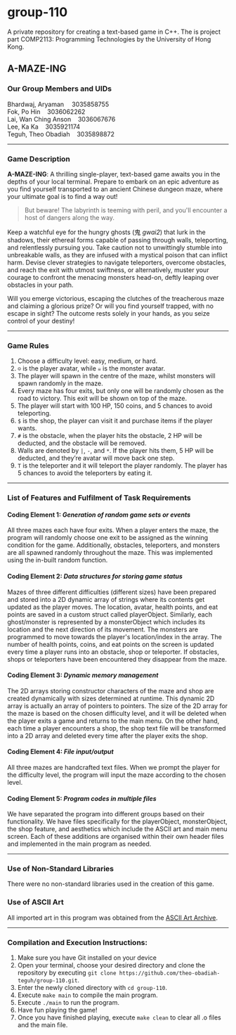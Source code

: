 # group-110
A private repository for creating a text-based game in C++. The is project part COMP2113: Programming Technologies by the University of Hong Kong.

## A-MAZE-ING

### Our Group Members and UIDs

Bhardwaj, Aryaman &emsp;3035858755\
Fok, Po Hin&nbsp;&nbsp;&nbsp;&nbsp;3036062262\
Lai, Wan Ching Anson&nbsp;&nbsp;&nbsp;&nbsp;3036067676\
Lee, Ka Ka&nbsp;&nbsp;&nbsp;&nbsp;3035921174\
Teguh, Theo Obadiah&nbsp;&nbsp;&nbsp;&nbsp;3035898872

---

### Game Description
**A-MAZE-ING**: A thrilling single-player, text-based game awaits you in the depths of your local terminal. Prepare to embark on an epic adventure as you find yourself transported to an ancient Chinese dungeon maze, where your ultimate goal is to find a way out!

> But beware! The labyrinth is teeming with peril, and you'll encounter a host of dangers along the way.

Keep a watchful eye for the hungry ghosts (鬼 *gwai2*) that lurk in the shadows, their ethereal forms capable of passing through walls, teleporting, and relentlessly pursuing you. Take caution not to unwittingly stumble into unbreakable walls, as they are infused with a mystical poison that can inflict harm. Devise clever strategies to navigate teleporters, overcome obstacles, and reach the exit with utmost swiftness, or alternatively, muster your courage to confront the menacing monsters head-on, deftly leaping over obstacles in your path.

Will you emerge victorious, escaping the clutches of the treacherous maze and claiming a glorious prize? Or will you find yourself trapped, with no escape in sight? The outcome rests solely in your hands, as you seize control of your destiny!

---

### Game Rules
1. Choose a difficulty level: easy, medium, or hard.
1. `☺` is the player avatar, while `☠` is the monster avatar.
1. The player will spawn in the centre of the maze, whilst monsters will spawn randomly in the maze.
1. Every maze has four exits, but only one will be randomly chosen as the road to victory. This exit will be shown on top of the maze.
1. The player will start with 100 HP, 150 coins, and 5 chances to avoid teleporting.
1. `$` is the shop, the player can visit it and purchase items if the player wants.
1. `#` is the obstacle, when the player hits the obstacle, 2 HP will be deducted, and the obstacle will be removed.
1. Walls are denoted by `|`, `-`, and `*`. If the player hits them, 5 HP will be deducted, and they’re avatar will move back one step.
1. `T` is the teleporter and it will teleport the player randomly. The player has 5 chances to avoid the teleporters by eating it.

---

### List of Features and Fulfilment of Task Requirements
#### Coding Element 1: *Generation of random game sets or events*
All three mazes each have four exits. When a player enters the maze, the program will randomly choose one exit to be assigned as the winning condition for the game. Additionally, obstacles, teleporters, and monsters are all spawned randomly throughout the maze. This was implemented using the in-built random function.

#### Coding Element 2: *Data structures for storing game status*
Mazes of three different difficulties (different sizes) have been prepared and stored  into a 2D dynamic array of strings where its contents get updated as the player moves. The location, avatar, health points, and eat points are saved in a custom struct called playerObject. Similarly, each ghost/monster is represented by a monsterObject which includes its location and the next direction of its movement. The monsters are programmed to move towards the player's location/index in the array. The number of health points, coins, and eat points on the screen is updated every time a player runs into an obstacle, shop or teleporter. If obstacles, shops or teleporters have been encountered they disappear from the maze.

#### Coding Element 3: *Dynamic memory management*
The 2D arrays storing constructor characters of the maze and shop are created dynamically with sizes determined at runtime. This dynamic 2D array is actually an array of pointers to pointers. The size of the 2D array for the maze is based on the chosen difficulty level, and it will be deleted when the player exits a game and returns to the main menu. On the other hand, each time a player encounters a shop, the shop text file will be transformed into a 2D array and deleted every time after the player exits the shop. 

#### Coding Element 4: *File input/output*
All three mazes are handcrafted text files. When we prompt the player for the difficulty level, the program will input the maze according to the chosen level.

#### Coding Element 5: *Program codes in multiple files*
We have separated the program into different groups based on their functionality. We have files specifically for the playerObject, monsterObject, the shop feature, and aesthetics which include the ASCII art and main menu screen. Each of these additions are organised within their own header files and implemented in the main program as needed.

---

### Use of Non-Standard Libraries
There were no non-standard libraries used in the creation of this game.

### Use of ASCII Art
All imported art in this program was obtained from the [ASCII Art Archive](https://www.asciiart.eu/).

---

### Compilation and Execution Instructions:
1. Make sure you have Git installed on your device
1. Open your terminal, choose your desired directory and clone the repository by executing `git clone https://github.com/theo-obadiah-teguh/group-110.git`.
1. Enter the newly cloned directory with `cd group-110`.
1. Execute `make main` to compile the main program.
1. Execute `./main` to run the program.
1. Have fun playing the game!
1. Once you have finished playing, execute `make clean` to clear all .o files and the main file.


